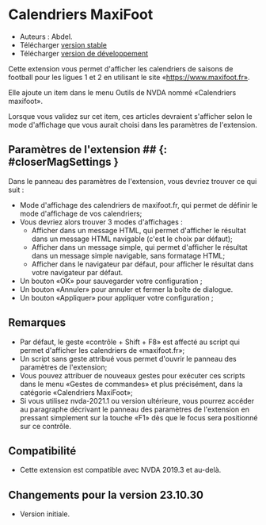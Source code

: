 # Calendriers MaxiFoot #

* Auteurs : Abdel.
* Télécharger [version stable][1]
* Télécharger [version de développement][2]

Cette extension vous permet d'afficher les calendriers de saisons de football pour les ligues 1 et 2 en utilisant le site «https://www.maxifoot.fr».

Elle ajoute un item	 dans le menu Outils de NVDA nommé «Calendriers maxifoot».

Lorsque vous validez sur cet item, ces articles devraient s'afficher selon le mode d'affichage que vous aurait choisi dans les paramètres de l'extension.

## Paramètres de l'extension ## {: #closerMagSettings }

Dans le panneau des paramètres de l'extension, vous devriez trouver ce qui suit :

* Mode d'affichage des calendriers de maxifoot.fr, qui permet de définir le mode d'affichage de vos calendriers;
* Vous devriez alors trouver 3 modes d'affichages :
    * Afficher dans un message HTML, qui permet d'afficher le résultat dans un message HTML navigable (c'est le choix par défaut);
    * Afficher dans un message simple, qui permet d'afficher le résultat dans un message simple navigable, sans formatage HTML;
    * Afficher dans le navigateur par défaut, pour afficher le résultat dans votre navigateur par défaut.
* Un bouton «OK» pour sauvegarder votre configuration ;
* Un bouton «Annuler» pour annuler et fermer la boîte de dialogue.
* Un bouton «Appliquer» pour appliquer votre configuration ;

## Remarques ##

* Par défaut, le geste «contrôle + Shift + F8» est affecté au script qui permet d'afficher les calendriers de «maxifoot.fr»;
* Un script sans geste attribué vous permet d'ouvrir le panneau des paramètres de l'extension;
* Vous pouvez attribuer de nouveaux gestes pour exécuter ces scripts dans le menu «Gestes de commandes» et plus précisément, dans la catégorie «Calendriers MaxiFoot»;
* Si vous utilisez nvda-2021.1 ou version ultérieure, vous pourrez accéder au paragraphe décrivant le panneau des paramètres de l'extension en pressant simplement sur la touche «F1» dès que le focus sera positionné sur ce contrôle.

## Compatibilité ##

* Cette extension est compatible avec NVDA 2019.3 et au-delà.

## Changements pour la version 23.10.30 ##

* Version initiale.

[1]: https://github.com/abdel792/maxiFootCalendars/releases/download/v23.11.01/maxiFootCalendars-23.11.01.nvda-addon

[2]: http://cyber25.free.fr/nvda-addons/maxiFootCalendars-23.11.01-dev.nvda-addon